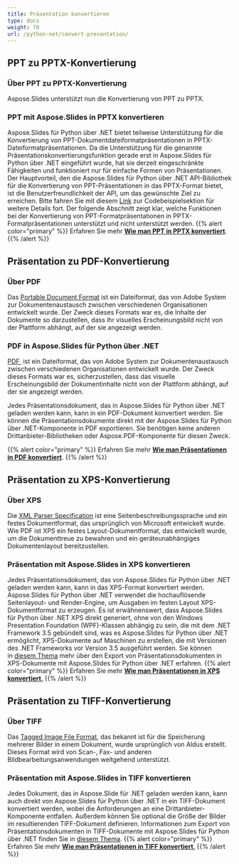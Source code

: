 ```yaml
---
title: Präsentation konvertieren
type: docs
weight: 70
url: /python-net/convert-presentation/
---
```


## **PPT zu PPTX-Konvertierung**
### **Über PPT zu PPTX-Konvertierung**
Aspose.Slides unterstützt nun die Konvertierung von PPT zu PPTX.
### **PPT mit Aspose.Slides in PPTX konvertieren**
Aspose.Slides für Python über .NET bietet teilweise Unterstützung für die Konvertierung von PPT-Dokumentdateiformatpräsentationen in PPTX-Dateiformatpräsentationen. Da die Unterstützung für die genannte Präsentationskonvertierungsfunktion gerade erst in Aspose.Slides für Python über .NET eingeführt wurde, hat sie derzeit eingeschränkte Fähigkeiten und funktioniert nur für einfache Formen von Präsentationen. Der Hauptvorteil, den die Aspose.Slides für Python über .NET API-Bibliothek für die Konvertierung von PPT-Präsentationen in das PPTX-Format bietet, ist die Benutzerfreundlichkeit der API, um das gewünschte Ziel zu erreichen. Bitte fahren Sie mit diesem [Link](/slides/python-net/convert-presentation/) zur Codebeispielsektion für weitere Details fort. Der folgende Abschnitt zeigt klar, welche Funktionen bei der Konvertierung von PPT-Formatpräsentationen in PPTX-Formatpräsentationen unterstützt und nicht unterstützt werden.
{{% alert color="primary" %}} 
Erfahren Sie mehr [**Wie man PPT in PPTX konvertiert**](/slides/python-net/convert-ppt-to-pptx/).
{{% /alert %}}
## **Präsentation zu PDF-Konvertierung**
### **Über PDF**
Das [Portable Document Format](https://en.wikipedia.org/wiki/PDF) ist ein Dateiformat, das von Adobe System zur Dokumentenaustausch zwischen verschiedenen Organisationen entwickelt wurde. Der Zweck dieses Formats war es, die Inhalte der Dokumente so darzustellen, dass ihr visuelles Erscheinungsbild nicht von der Plattform abhängt, auf der sie angezeigt werden.
### **PDF in Aspose.Slides für Python über .NET**
[PDF ](https://docs.fileformat.com/pdf/) ist ein Dateiformat, das von Adobe System zur Dokumentenaustausch zwischen verschiedenen Organisationen entwickelt wurde. Der Zweck dieses Formats war es, sicherzustellen, dass das visuelle Erscheinungsbild der Dokumentinhalte nicht von der Plattform abhängt, auf der sie angezeigt werden.

Jedes Präsentationsdokument, das in Aspose.Slides für Python über .NET geladen werden kann, kann in ein PDF-Dokument konvertiert werden. Sie können die Präsentationsdokumente direkt mit der Aspose.Slides für Python über .NET-Komponente in PDF exportieren. Sie benötigen keine anderen Drittanbieter-Bibliotheken oder Aspose.PDF-Komponente für diesen Zweck.

{{% alert color="primary" %}} 
Erfahren Sie mehr [**Wie man Präsentationen in PDF konvertiert**](/slides/python-net/convert-powerpoint-ppt-and-pptx-to-pdf/).
{{% /alert %}}

## **Präsentation zu XPS-Konvertierung**
### **Über XPS**
Die [XML Parser Specification](https://en.wikipedia.org/wiki/Open_XML_Paper_Specification) ist eine Seitenbeschreibungssprache und ein festes Dokumentformat, das ursprünglich von Microsoft entwickelt wurde. Wie PDF ist XPS ein festes Layout-Dokumentformat, das entwickelt wurde, um die Dokumenttreue zu bewahren und ein geräteunabhängiges Dokumentenlayout bereitzustellen.
### **Präsentation mit Aspose.Slides in XPS konvertieren**
Jedes Präsentationsdokument, das von Aspose.Slides für Python über .NET geladen werden kann, kann in das XPS-Format konvertiert werden. Aspose.Slides für Python über .NET verwendet die hochauflösende Seitenlayout- und Render-Engine, um Ausgaben im festen Layout XPS-Dokumentformat zu erzeugen. Es ist erwähnenswert, dass Aspose.Slides für Python über .NET XPS direkt generiert, ohne von den Windows Presentation Foundation (WPF)-Klassen abhängig zu sein, die mit dem .NET Framework 3.5 gebündelt sind, was es Aspose.Slides für Python über .NET ermöglicht, XPS-Dokumente auf Maschinen zu erstellen, die mit Versionen des .NET Frameworks vor Version 3.5 ausgeführt werden. Sie können in [diesem Thema](/slides/python-net/convert-powerpoint-ppt-and-pptx-to-microsoft-xps-document/) mehr über den Export von Präsentationsdokumenten in XPS-Dokumente mit Aspose.Slides für Python über .NET erfahren.
{{% alert color="primary" %}} 
Erfahren Sie mehr [**Wie man Präsentationen in XPS konvertiert**.](/slides/python-net/convert-powerpoint-ppt-and-pptx-to-microsoft-xps-document/)
{{% /alert %}}
## **Präsentation zu TIFF-Konvertierung**
### **Über TIFF**
Das [Tagged Image File Format](https://en.wikipedia.org/wiki/TIFF), das bekannt ist für die Speicherung mehrerer Bilder in einem Dokument, wurde ursprünglich von Aldus erstellt. Dieses Format wird von Scan-, Fax- und anderen Bildbearbeitungsanwendungen weitgehend unterstützt.
### **Präsentation mit Aspose.Slides in TIFF konvertieren**
Jedes Dokument, das in Aspose.Slide für .NET geladen werden kann, kann auch direkt von Aspose.Slides für Python über .NET in ein TIFF-Dokument konvertiert werden, wobei die Anforderungen an eine Drittanbieter-Komponente entfallen. Außerdem können Sie optional die Größe der Bilder im resultierenden TIFF-Dokument definieren. Informationen zum Export von Präsentationsdokumenten in TIFF-Dokumente mit Aspose.Slides für Python über .NET finden Sie in [diesem Thema](/slides/python-net/convert-powerpoint-ppt-and-pptx-to-tiff/).
{{% alert color="primary" %}} 
Erfahren Sie mehr [**Wie man Präsentationen in TIFF konvertiert**.](/slides/python-net/convert-powerpoint-to-tiff/)
{{% /alert %}}